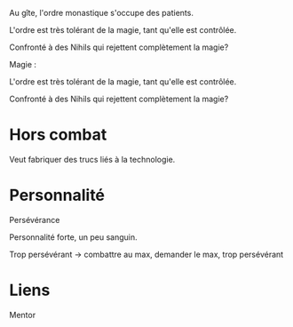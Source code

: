 Au gîte, l'ordre monastique s'occupe des patients.

L'ordre est très tolérant de la magie, tant qu'elle est contrôlée.

Confronté à des Nihils qui rejettent complètement la magie?

Magie :

L'ordre est très tolérant de la magie, tant qu'elle est contrôlée.

Confronté à des Nihils qui rejettent complètement la magie?

# Hors combat

Veut fabriquer des trucs liés à la technologie.

# Personnalité

Persévérance

Personnalité forte, un peu sanguin.

Trop persévérant -> combattre au max, demander le max, trop persévérant

# Liens

Mentor